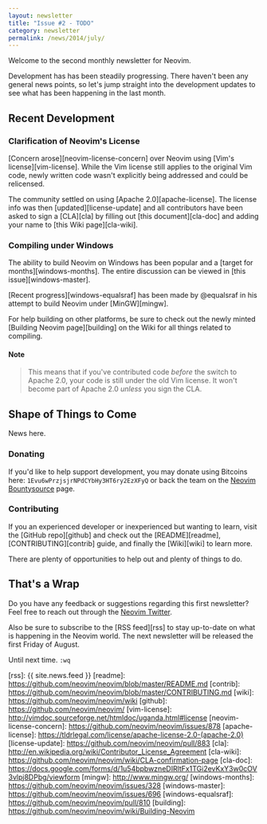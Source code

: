 ```yaml
---
layout: newsletter
title: "Issue #2 - TODO"
category: newsletter
permalink: /news/2014/july/
---
```


Welcome to the second monthly newsletter for Neovim.

Development has has been steadily progressing. There haven't been any general
news points, so let's jump straight into the development updates to see what has
been happening in the last month.

## Recent Development

### Clarification of Neovim's License

[Concern arose][neovim-license-concern] over Neovim using [Vim's
license][vim-license]. While the Vim license still applies to the original Vim
code, newly written code wasn't explicitly being addressed and could be
relicensed.

The community settled on using [Apache 2.0][apache-license]. The license info
was then [updated][license-update] and all contributors have been asked to sign
a [CLA][cla] by filling out [this document][cla-doc] and adding your name to
[this Wiki page][cla-wiki].

### Compiling under Windows

The ability to build Neovim on Windows has been popular and a [target for
months][windows-months]. The entire discussion can be viewed in [this
issue][windows-master].

[Recent progress][windows-equalsraf] has been made by @equalsraf in his attempt
to build Neovim under [MinGW][mingw].

For help building on other platforms, be sure to check out the newly minted
[Building Neovim page][building] on the Wiki for all things related to
compiling.

#### Note

> This means that if you've contributed code *before* the switch to Apache 2.0,
> your code is still under the old Vim license. It won't become part of Apache 2.0
> *unless* you sign the CLA.

## Shape of Things to Come

News here.

### Donating

If you'd like to help support development, you may donate using Bitcoins here:
`1Evu6wPrzjsjrNPdCYbHy3HT6ry2EzXFyQ` or back the team on the [Neovim
Bountysource][bountysource] page.

### Contributing

If you an experienced developer or inexperienced but wanting to learn, visit the
[GitHub repo][github] and check out the [README][readme],
[CONTRIBUTING][contrib] guide, and finally the [Wiki][wiki] to learn more.

There are plenty of opportunities to help out and plenty of things to do.

## That's a Wrap

Do you have any feedback or suggestions regarding this first newsletter? Feel
free to reach out through the [Neovim Twitter][twitter].

Also be sure to subscribe to the [RSS feed][rss] to stay up-to-date on what is
happening in the Neovim world. The next newsletter will be released the first
Friday of August.

Until next time. `:wq`

[twitter]: https://twitter.com/Neovim
[bountysource]: https://www.bountysource.com/teams/neovim
[rss]: {{ site.news.feed }}
[readme]: https://github.com/neovim/neovim/blob/master/README.md
[contrib]: https://github.com/neovim/neovim/blob/master/CONTRIBUTING.md
[wiki]: https://github.com/neovim/neovim/wiki
[github]: https://github.com/neovim/neovim/
[vim-license]: http://vimdoc.sourceforge.net/htmldoc/uganda.html#license
[neovim-license-concern]: https://github.com/neovim/neovim/issues/878
[apache-license]: https://tldrlegal.com/license/apache-license-2.0-(apache-2.0)
[license-update]: https://github.com/neovim/neovim/pull/883
[cla]: http://en.wikipedia.org/wiki/Contributor_License_Agreement
[cla-wiki]: https://github.com/neovim/neovim/wiki/CLA-confirmation-page
[cla-doc]: https://docs.google.com/forms/d/1u54bpbwzneDIRltFx1TGi2evKxY3w0cOV3vlpj8DPbg/viewform
[mingw]: http://www.mingw.org/
[windows-months]: https://github.com/neovim/neovim/issues/328
[windows-master]: https://github.com/neovim/neovim/issues/696
[windows-equalsraf]: https://github.com/neovim/neovim/pull/810
[building]: https://github.com/neovim/neovim/wiki/Building-Neovim
